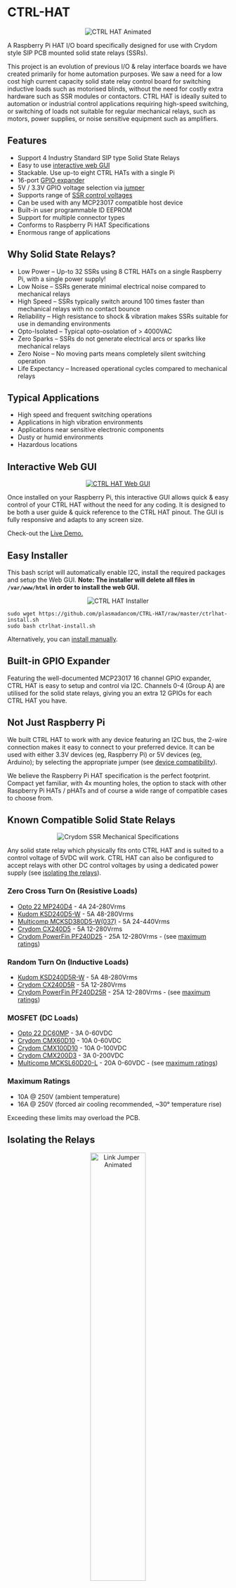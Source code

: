 # CTRL-HAT
<p align="center">
    <img alt="CTRL HAT Animated" src="/img/ctrl-hat-animated.gif">
</p>

A Raspberry Pi HAT I/O board specifically designed for use with Crydom style SIP PCB mounted solid state relays (SSRs).

This project is an evolution of previous I/O &amp; relay interface boards we have created primarily for home automation purposes. We saw a need for a low cost high current capacity solid state relay control board for switching inductive loads such as motorised blinds, without the need for costly extra hardware such as SSR modules or contactors. CTRL HAT is ideally suited to automation or industrial control applications requiring high-speed switching, or switching of loads not suitable for regular mechanical relays, such as motors, power supplies, or noise sensitive equipment such as amplifiers.

## Features

* Support 4 Industry Standard SIP type Solid State Relays
* Easy to use [interactive web GUI](#interactive-web-gui)
* Stackable. Use up-to eight CTRL HATs with a single Pi
* 16-port [GPIO expander](#built-in-gpio-expander)
* 5V / 3.3V GPIO voltage selection via [jumper](#device-compatibility)
* Supports range of [SSR control voltages](#isolating-the-relays)
* Can be used with any MCP23017 compatible host device
* Built-in user programmable ID EEPROM
* Support for multiple connector types
* Conforms to Raspberry Pi HAT Specifications
* Enormous range of applications

## Why Solid State Relays?

* Low Power – Up-to 32 SSRs using 8 CTRL HATs on a single Raspberry Pi, with a single power supply!
* Low Noise – SSRs generate minimal electrical noise compared to mechanical relays
* High Speed – SSRs typically switch around 100 times faster than mechanical relays with no contact bounce
* Reliability – High resistance to shock & vibration makes SSRs suitable for use in demanding environments
* Opto-Isolated – Typical opto-osolation of > 4000VAC
* Zero Sparks – SSRs do not generate electrical arcs or sparks like mechanical relays
* Zero Noise – No moving parts means completely silent switching operation
* Life Expectancy – Increased operational cycles compared to mechanical relays

## Typical Applications

* High speed and frequent switching operations
* Applications in high vibration environments
* Applications near sensitive electronic components
* Dusty or humid environments
* Hazardous locations

## Interactive Web GUI
<p align="center">
    <a href="http://ctrlhat.plasmadan.com/" target="_blank" rel="nofollow">
        <img alt="CTRL HAT Web GUI" src="/img/ctrl-hat-web-gui.gif">
    </a>
</p>

Once installed on your Raspberry Pi, this interactive GUI allows quick &amp; easy control of your CTRL HAT without the need for any coding. It is designed to be both a user guide &amp; quick reference to the CTRL HAT pinout. The GUI is fully responsive and adapts to any screen size.

Check-out the [Live Demo.](http://ctrlhat.plasmadan.com/)

## Easy Installer

This bash script will automatically enable I2C, install the required packages and setup the Web GUI.
**Note: The installer will delete all files in `/var/www/html` in order to install the web GUI.**

<p align="center">
    <img alt="CTRL HAT Installer" src="/img/ctrlhat-install.gif">
</p>

```
sudo wget https://github.com/plasmadancom/CTRL-HAT/raw/master/ctrlhat-install.sh
sudo bash ctrlhat-install.sh
```

Alternatively, you can [install manually](#installation).

## Built-in GPIO Expander

Featuring the well-documented MCP23017 16 channel GPIO expander, CTRL HAT is easy to setup and control via I2C. Channels 0-4 (Group A) are utilised for the solid state relays, giving you an extra 12 GPIOs for each CTRL HAT you have.

## Not Just Raspberry Pi

We built CTRL HAT to work with any device featuring an I2C bus, the 2-wire connection makes it easy to connect to your preferred device. It can be used with either 3.3V devices (eg, Raspberry Pi) or 5V devices (eg, Arduino); by selecting the appropriate jumper (see [device compatibility](#device-compatibility)).

We believe the Raspberry Pi HAT specification is the perfect footprint. Compact yet familiar, with 4x mounting holes, the option to stack with other Raspberry Pi HATs / pHATs and of course a wide range of compatible cases to choose from.

## Known Compatible Solid State Relays
<p align="center">
    <img alt="Crydom SSR Mechanical Specifications" src="/img/crydom-ssr-mechanical-specifications.gif">
</p>

Any solid state relay which physically fits onto CTRL HAT and is suited to a control voltage of 5VDC will work. CTRL HAT can also be configured to accept relays with other DC control voltages by using a dedicated power supply (see [isolating the relays](#isolating-the-relays)).

### Zero Cross Turn On (Resistive Loads)

* [Opto 22 MP240D4](https://uk.farnell.com/opto-22/mp240d4/ssr-4a-240vac/dp/7229082) - 4A 24-280Vrms
* [Kudom KSD240D5-W](https://www.rapidonline.com/kudom-ksd240d5-w-pcb-ssr-4-32vdc-input-48-280vac-5a-load-with-zero-cross-turn-on-60-1575) - 5A 48-280Vrms
* [Multicomp MCKSD380D5-W(037)](https://uk.farnell.com/multicomp/mcksd380d5-w-037/solid-state-relay-4vdc-32vdc-th/dp/2770575) - 5A 24-440Vrms
* [Crydom CX240D5](https://uk.farnell.com/sensata-crydom/cx240d5/ssr-5a-240vac-3-15vdc/dp/1200213) - 5A 12-280Vrms
* [Crydom PowerFin PF240D25](https://uk.farnell.com/crydom/pf240d25/ssr-3-15vdc-12-280vac-25a/dp/1200285) - 25A 12-280Vrms - (see [maximum ratings](#maximum-ratings))

### Random Turn On (Inductive Loads)

* [Kudom KSD240D5R-W](https://www.rapidonline.com/kudom-ksd240d5r-w-pcb-ssr-4-32vdc-input-48-280vac-5a-load-with-random-turn-on-60-1574) - 5A 48-280Vrms
* [Crydom CX240D5R](https://uk.farnell.com/crydom/cx240d5r/ssr-5a-240vac/dp/1613825) - 5A 12-280Vrms
* [Crydom PowerFin PF240D25R](https://uk.farnell.com/crydom/pf240d25r/ssr-25a-240vac/dp/1613907) - 25A 12-280Vrms - (see [maximum ratings](#maximum-ratings))

### MOSFET (DC Loads)

* [Opto 22 DC60MP](https://uk.farnell.com/opto-22/dc60mp/ssr-60vdc-3a/dp/7229124) - 3A 0-60VDC
* [Crydom CMX60D10](https://uk.farnell.com/sensata-crydom/cmx60d10/ssr-10a-60vdc/dp/1200211) - 10A 0-60VDC
* [Crydom CMX100D10](https://uk.farnell.com/sensata-crydom/cmx100d10/ssr-10a-100v-sip/dp/1779773) - 10A 0-100VDC
* [Crydom CMX200D3](https://uk.farnell.com/crydom/cmx200d3/ssr-sip-200vdc-3a-3-10vdc-in/dp/1936439) - 3A 0-200VDC
* [Multicomp MCKSL60D20-L](https://uk.farnell.com/multicomp/mcksl60d20-l/solid-state-relay-3vdc-10vdc-th/dp/2770582) - 20A 0-60VDC - (see [maximum ratings](#maximum-ratings))

### Maximum Ratings

* 10A @ 250V (ambient temperature)
* 16A @ 250V (forced air cooling recommended, ~30° temperature rise)

Exceeding these limits may overload the PCB.

## Isolating the Relays
<p align="center">
    <img alt="Link Jumper Animated" src="/img/link-jumper-animated.gif" width="50%">
</p>

Removing the LINK jumper from CTRL HAT disconnects 5V power to the solid state relays. This allows you to power the relays independently, but also gives you the option to use solid state relays with other DC control voltages (up to 30V). This opens up a huge range of additional compatible solid state relays for use with your project.

## Back-Powering

Using a decent power supply, such as the official Raspberry Pi adaptor, you can expect to pull around 1.5A from the 5V pins on a Raspberry Pi. You can use up to 8 CTRL HATs with a single Raspberry Pi. That's up to 32 solid state relays, 32 LEDs and 8 GPIO expanders which all need power. It's easy to see how quickly we can go over the limit, especially if the GPIO expanders are used to drive other devices. Back-powering can solve this.

The easiest way to back-power CTRL HAT is using the 5V power pins. However there are some other options.

<p align="center">
    <img alt="Back-Powering with Terminal" src="/img/back-powering-terminal.gif">
</p>

Use one of the 5.08mm pitch terminal blocks in-place of relay channel 3. You must also solder the BACK-PWR jumper on the underside of the board for this to work.

<p align="center">
    <img alt="Back-Powering Supplementary" src="/img/back-powering-supplementary.gif">
</p>

Alternatively, solder directly to the supplementary power-in pads as shown above, but DO NOT solder the BACK-PWR jumper!

## I2C Addressing

| Address | A2 | A1 | A0 |
| :---: | :---: | :---: | :---: |
| 0x20 | | | |
| 0x21 | | | &#x2B1B; |
| 0x22 | | &#x2B1B; | |
| 0x23 | | &#x2B1B; | &#x2B1B; |
| 0x24 | &#x2B1B; | | |
| 0x25 | &#x2B1B; | | &#x2B1B; |
| 0x26 | &#x2B1B; | &#x2B1B; | |
| 0x27 | &#x2B1B; | &#x2B1B; | &#x2B1B; |

## Device Compatibility

CTRL HAT is fully compatible out of the box with most Raspberry Pi models and clones.

| Device Model | Compatibility |
| --- | :---: |
| Raspberry Pi Model A | &#x26A0;&#xFE0F;<br>Requires 26-way adaptor |
| Raspberry Pi Model B | &#x26A0;&#xFE0F;<br>Requires 26-way adaptor |
| Raspberry Pi 1 Model A+ | &#x2714;&#xFE0F; |
| Raspberry Pi 1 Model B | &#x2714;&#xFE0F; |
| Raspberry Pi 1 Model B+ | &#x2714;&#xFE0F; |
| Raspberry Pi 2 Model B | &#x2714;&#xFE0F; |
| Raspberry Pi 3 Model B &amp; 3+ | &#x2714;&#xFE0F; |
| Raspberry Pi 4 | &#x2714;&#xFE0F; |
| Raspberry Pi Zero | &#x2714;&#xFE0F; |
| Asus Tinker Board | &#x2714;&#xFE0F; |
| Orange Pi | &#x2714;&#xFE0F; |
| Odroid | &#x2714;&#xFE0F; |

<p align="center">
    <img alt="GPIO Voltage Jumper Animated" src="/img/gpio-voltage-jumper-animated.gif" width="50%">
</p>

To use with Arduino or any other 5V device the 3V3 jumper must be moved to 5V. Use the SDA &amp; SDL breakout pins for I2C communication.

## Mechanical

<p align="center">
    <img alt="Mechanical Drawing" src="/img/mechanical.gif" width="50%">
</p>

## Known Compatible Cases

* ModMyPi Modular RPi 2/3 Case

There are countless cases compatible with CTRL HAT, limited only by the height of the solid state relays used.

# Installation

## Prerequisites

Raspberry Pi with Raspian:
https://www.raspberrypi.org/downloads/raspbian/

I recommend a clean Raspian install before proceeding.

Tip: For headless setup, SSH can be enabled by placing a file named 'ssh' (no extension) onto the boot partition of the SD card.

## Enable I2C

I2C must be enabled in raspi-config to allow CTRL HAT to communcate with Raspberry Pi.

```
sudo raspi-config
```

Select 5 Interfacing Options, then P5 I2C. A prompt will appear asking Would you like the I2C interface to be enabled?, select Yes, exit the utility and reboot your Raspberry Pi.

```
sudo reboot
```

Update your Raspberry Pi to ensure all the latest packages are installed.

```
sudo apt update
sudo apt upgrade
```

Install I2C-Tools

```
sudo apt install i2c-tools -y
```

Enable i2c_vc so your Raspberry Pi can detect and read the EEPROM.

```
sudo sh -c "echo 'dtparam=i2c_vc=on' >> /boot/config.txt"
```

For recent versions of the Raspberry Pi (3.18 kernel or later) you will need to add `dtparam=i2c1=on` to the end of `/boot/config.txt`.

```
sudo sh -c "echo 'dtparam=i2c1=on' >> /boot/config.txt"
```

You can increase the I2C bus speed by adding the i2c_baudrate paramter to `/boot/config.txt`. CTRL HAT supports up to 1.7 MHz (1700000) I2C bus speeds, although we recommend starting with 400kHz (Fast Mode) for reliable operation with Raspberry Pi.

```
sudo sh -c "echo 'dtparam=i2c_baudrate=400000' >> /boot/config.txt"
```

Add the 'pi' user to the I2C group to avoid having to run the I2C tools as root.

```
sudo adduser pi i2c
```

Reboot your Raspberry Pi.

```
sudo reboot
```

Now test if CTRL HAT is detectable.

```
sudo i2cdetect -y 1
```

You should see a grid of all populated I2C devices.

<p align="center">
    <img alt="I2cdetect output" src="/img/i2cdetect.gif">
</p>

## Install WiringPi

```
sudo apt install wiringpi -y
```

Before proceeding, check WiringPi is working correctly.

```
gpio -v
gpio readall
```

If you wish to write your own scripts using Python, you will need to install WiringPi for Python also.

```
sudo apt install python-pip -y
```

Install WiringPi for Python.

```
sudo pip install wiringpi
```

## Install Apache & PHP

```
sudo apt install apache2 php libapache2-mod-php -y
```

Test the webserver is working. Navigate to http://localhost/ on the Pi itself, or http://192.168.1.10 (whatever the Pi's IP address is) from another computer on the network. Use the snippet below to get the Pi's IP address in command line.

```
hostname -I
```

## Install CTRL HAT Web GUI

You need to clone the web GUI files from the 'gui' subfolder on GitHub, to do that we need to install subversion.

```
sudo apt install subversion -y
```

Navigate to the web root.

```
cd /var/www/html
```

Empty default Apache files

```
sudo rm -rf *
```

Clone web GUI files (you must include the period at the end).

```
sudo svn checkout https://github.com/plasmadancom/CTRL-HAT/trunk/gui .
```

Be sure to set file permissions to 755 in the web directory.

```
sudo chmod -R 755 /var/www
```

That's it! reload the web page to see the CTRL HAT web GUI. Select any of the relays or pins to toggle them on/off.

## Optional: Install vsftpd for Easier File Editing

```
sudo apt install vsftpd -y
```

Change user for vsftpd.

```
sudo chown -R pi /var/www
```

Edit vsftpd.conf.

```
sudo nano /etc/vsftpd.conf
```

Uncomment the following line:

```
write_enable=YES
```

Add the following line:

```
force_dot_files=YES
```

Save and exit nano, then restart vsftpd.

```
sudo service vsftpd restart
```

You should now be able to login via FTP.

## Where to Go From Here

Integrating CTRL HAT with your own projects is easy, just follow any guide which uses the MCP23017 expander. We have written some example Python scripts to get you started (see [here](https://github.com/plasmadancom/CTRL-HAT/tree/master/python_examples)).

You will need to install [WiringPi for Python](#install-wiringpi) to use them.

## Config

There are various configuration options in the config file: ```/config.php```

You can customise the I2C address, GPIO setup, or disable any solid state relay channels you don't need.

```
sudo nano /var/www/html/config.php
```

## License

MIT © Dan Jones - [PlasmaDan.com](https://plasmadan.com)
